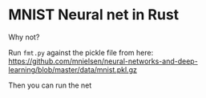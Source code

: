 # MNIST Neural net in Rust

Why not?

Run `fmt.py` against the pickle file from here:
https://github.com/mnielsen/neural-networks-and-deep-learning/blob/master/data/mnist.pkl.gz

Then you can run the net
